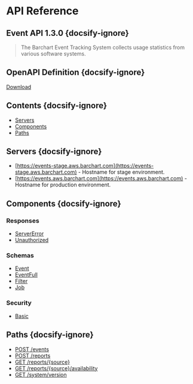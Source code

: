 # API Reference

## Event API 1.3.0 {docsify-ignore}
    
> The Barchart Event Tracking System collects usage statistics from various software systems.

## OpenAPI Definition {docsify-ignore}

[Download](static/openapi.yaml)

## Contents {docsify-ignore}

* [Servers](#Servers)
* [Components](#Components)
* [Paths](#Paths)


## Servers {docsify-ignore}

* [https://events-stage.aws.barchart.com](https://events-stage.aws.barchart.com)  - Hostname for stage environment.
* [https://events.aws.barchart.com](https://events.aws.barchart.com)  - Hostname for production environment.

## Components {docsify-ignore}

### Responses 

* [ServerError](/content/api/components?id=responsesServerError)
* [Unauthorized](/content/api/components?id=responsesUnauthorized)

### Schemas 

* [Event](/content/api/components?id=schemasEvent)
* [EventFull](/content/api/components?id=schemasEventFull)
* [Filter](/content/api/components?id=schemasFilter)
* [Job](/content/api/components?id=schemasJob)

### Security 

* [Basic](/content/api/components?id=securityBasic)

## Paths {docsify-ignore}

* [POST /events](/content/api/paths?id=post-events)
* [POST /reports](/content/api/paths?id=post-reports)
* [GET /reports/{source}](/content/api/paths?id=get-reportssource)
* [GET /reports/{source}/availability](/content/api/paths?id=get-reportssourceavailability)
* [GET /system/version](/content/api/paths?id=get-systemversion)
